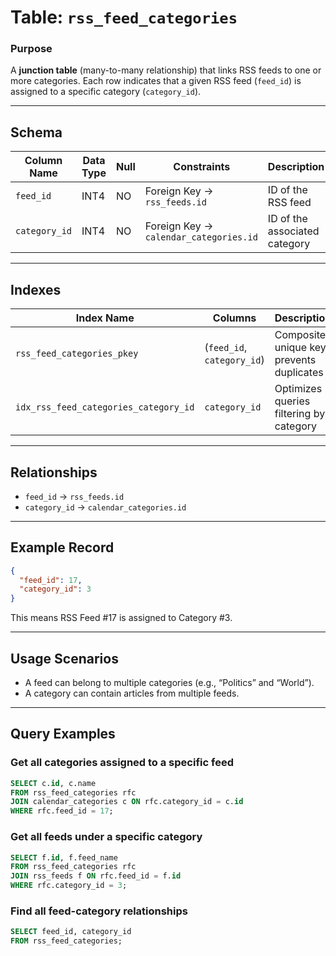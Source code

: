 # Table: `rss_feed_categories`

### **Purpose**

A **junction table** (many-to-many relationship) that links RSS feeds to one or more categories. Each row indicates that a given RSS feed (`feed_id`) is assigned to a specific category (`category_id`).

---

## Schema

| Column Name   | Data Type | Null | Constraints                            | Description                   |
| ------------- | --------- | ---- | -------------------------------------- | ----------------------------- |
| `feed_id`     | INT4      | NO   | Foreign Key → `rss_feeds.id`           | ID of the RSS feed            |
| `category_id` | INT4      | NO   | Foreign Key → `calendar_categories.id` | ID of the associated category |

---

## Indexes

| Index Name                            | Columns                    | Description                               |
| ------------------------------------- | -------------------------- | ----------------------------------------- |
| `rss_feed_categories_pkey`            | (`feed_id`, `category_id`) | Composite unique key, prevents duplicates |
| `idx_rss_feed_categories_category_id` | `category_id`              | Optimizes queries filtering by category   |

---

## Relationships

* `feed_id` → `rss_feeds.id`
* `category_id` → `calendar_categories.id`

---

## Example Record

```json
{
  "feed_id": 17,
  "category_id": 3
}
```

This means RSS Feed #17 is assigned to Category #3.

---

## Usage Scenarios

* A feed can belong to multiple categories (e.g., “Politics” and “World”).
* A category can contain articles from multiple feeds.

---

## Query Examples

### Get all categories assigned to a specific feed

```sql
SELECT c.id, c.name
FROM rss_feed_categories rfc
JOIN calendar_categories c ON rfc.category_id = c.id
WHERE rfc.feed_id = 17;
```

### Get all feeds under a specific category

```sql
SELECT f.id, f.feed_name
FROM rss_feed_categories rfc
JOIN rss_feeds f ON rfc.feed_id = f.id
WHERE rfc.category_id = 3;
```

### Find all feed-category relationships

```sql
SELECT feed_id, category_id
FROM rss_feed_categories;
```
